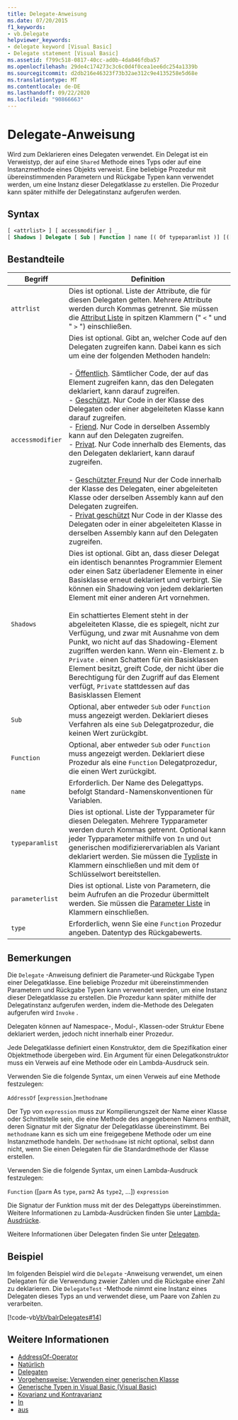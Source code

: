 ```yaml
---
title: Delegate-Anweisung
ms.date: 07/20/2015
f1_keywords:
- vb.Delegate
helpviewer_keywords:
- delegate keyword [Visual Basic]
- Delegate statement [Visual Basic]
ms.assetid: f799c518-0817-40cc-ad0b-4da846fdba57
ms.openlocfilehash: 29de4c174273c3c6c0d4f0cea1ee6dc254a1339b
ms.sourcegitcommit: d2db216e46323f73b32ae312c9e4135258e5d68e
ms.translationtype: MT
ms.contentlocale: de-DE
ms.lasthandoff: 09/22/2020
ms.locfileid: "90866663"
---
```

# <a name="delegate-statement"></a>Delegate-Anweisung

Wird zum Deklarieren eines Delegaten verwendet. Ein Delegat ist ein Verweistyp, der auf eine `Shared` Methode eines Typs oder auf eine Instanzmethode eines Objekts verweist. Eine beliebige Prozedur mit übereinstimmenden Parametern und Rückgabe Typen kann verwendet werden, um eine Instanz dieser Delegatklasse zu erstellen. Die Prozedur kann später mithilfe der Delegatinstanz aufgerufen werden.  
  
## <a name="syntax"></a>Syntax  
  
```vb  
[ <attrlist> ] [ accessmodifier ] _  
[ Shadows ] Delegate [ Sub | Function ] name [( Of typeparamlist )] [([ parameterlist ])] [ As type ]  
```  
  
## <a name="parts"></a>Bestandteile  
  
|Begriff|Definition|  
|---|---|  
|`attrlist`|Dies ist optional. Liste der Attribute, die für diesen Delegaten gelten. Mehrere Attribute werden durch Kommas getrennt. Sie müssen die [Attribut Liste](attribute-list.md) in spitzen Klammern (" `<` " und " `>` ") einschließen.|  
|`accessmodifier`|Dies ist optional. Gibt an, welcher Code auf den Delegaten zugreifen kann. Dabei kann es sich um eine der folgenden Methoden handeln:<br /><br /> - [Öffentlich](../modifiers/public.md). Sämtlicher Code, der auf das Element zugreifen kann, das den Delegaten deklariert, kann darauf zugreifen.<br />-   [Geschützt](../modifiers/protected.md). Nur Code in der Klasse des Delegaten oder einer abgeleiteten Klasse kann darauf zugreifen.<br />-   [Friend](../modifiers/friend.md). Nur Code in derselben Assembly kann auf den Delegaten zugreifen.<br />- [Privat](../modifiers/private.md). Nur Code innerhalb des Elements, das den Delegaten deklariert, kann darauf zugreifen.<br /><br /> - [Geschützter Freund](../modifiers/protected-friend.md) Nur der Code innerhalb der Klasse des Delegaten, einer abgeleiteten Klasse oder derselben Assembly kann auf den Delegaten zugreifen. <br />- [Privat geschützt](../modifiers/private-protected.md) Nur Code in der Klasse des Delegaten oder in einer abgeleiteten Klasse in derselben Assembly kann auf den Delegaten zugreifen. |  
|`Shadows`|Dies ist optional. Gibt an, dass dieser Delegat ein identisch benanntes Programmier Element oder einen Satz überladener Elemente in einer Basisklasse erneut deklariert und verbirgt. Sie können ein Shadowing von jedem deklarierten Element mit einer anderen Art vornehmen.<br /><br /> Ein schattiertes Element steht in der abgeleiteten Klasse, die es spiegelt, nicht zur Verfügung, und zwar mit Ausnahme von dem Punkt, wo nicht auf das Shadowing-Element zugriffen werden kann. Wenn ein-Element z. b `Private` . einen Schatten für ein Basisklassen Element besitzt, greift Code, der nicht über die Berechtigung für den Zugriff auf das Element verfügt, `Private` stattdessen auf das Basisklassen Element|  
|`Sub`|Optional, aber entweder `Sub` oder `Function` muss angezeigt werden. Deklariert dieses Verfahren als eine `Sub` Delegatprozedur, die keinen Wert zurückgibt.|  
|`Function`|Optional, aber entweder `Sub` oder `Function` muss angezeigt werden. Deklariert diese Prozedur als eine `Function` Delegatprozedur, die einen Wert zurückgibt.|  
|`name`|Erforderlich. Der Name des Delegattyps. befolgt Standard-Namenskonventionen für Variablen.|  
|`typeparamlist`|Dies ist optional. Liste der Typparameter für diesen Delegaten. Mehrere Typparameter werden durch Kommas getrennt. Optional kann jeder Typparameter mithilfe von `In` und `Out` generischen modifizierervariablen als Variant deklariert werden. Sie müssen die [Typliste](type-list.md) in Klammern einschließen und mit dem `Of` Schlüsselwort bereitstellen.|  
|`parameterlist`|Dies ist optional. Liste von Parametern, die beim Aufrufen an die Prozedur übermittelt werden. Sie müssen die [Parameter Liste](parameter-list.md) in Klammern einschließen.|  
|`type`|Erforderlich, wenn Sie eine `Function` Prozedur angeben. Datentyp des Rückgabewerts.|  
  
## <a name="remarks"></a>Bemerkungen  

 Die `Delegate` -Anweisung definiert die Parameter-und Rückgabe Typen einer Delegatklasse. Eine beliebige Prozedur mit übereinstimmenden Parametern und Rückgabe Typen kann verwendet werden, um eine Instanz dieser Delegatklasse zu erstellen. Die Prozedur kann später mithilfe der Delegatinstanz aufgerufen werden, indem die-Methode des Delegaten aufgerufen wird `Invoke` .  
  
 Delegaten können auf Namespace-, Modul-, Klassen-oder Struktur Ebene deklariert werden, jedoch nicht innerhalb einer Prozedur.  
  
 Jede Delegatklasse definiert einen Konstruktor, dem die Spezifikation einer Objektmethode übergeben wird. Ein Argument für einen Delegatkonstruktor muss ein Verweis auf eine Methode oder ein Lambda-Ausdruck sein.  
  
 Verwenden Sie die folgende Syntax, um einen Verweis auf eine Methode festzulegen:  
  
 `AddressOf` [`expression`.]`methodname`  
  
 Der Typ von `expression` muss zur Kompilierungszeit der Name einer Klasse oder Schnittstelle sein, die eine Methode des angegebenen Namens enthält, deren Signatur mit der Signatur der Delegatklasse übereinstimmt. Bei `methodname` kann es sich um eine freigegebene Methode oder um eine Instanzmethode handeln. Der `methodname` ist nicht optional, selbst dann nicht, wenn Sie einen Delegaten für die Standardmethode der Klasse erstellen.  
  
 Verwenden Sie die folgende Syntax, um einen Lambda-Ausdruck festzulegen:  
  
 `Function` ([`parm` As `type`, `parm2` As `type2`, ...]) `expression`  
  
 Die Signatur der Funktion muss mit der des Delegattyps übereinstimmen. Weitere Informationen zu Lambda-Ausdrücken finden Sie unter [Lambda-Ausdrücke](../../programming-guide/language-features/procedures/lambda-expressions.md).  
  
 Weitere Informationen über Delegaten finden Sie unter [Delegaten](../../programming-guide/language-features/delegates/index.md).  
  
## <a name="example"></a>Beispiel  

 Im folgenden Beispiel wird die `Delegate` -Anweisung verwendet, um einen Delegaten für die Verwendung zweier Zahlen und die Rückgabe einer Zahl zu deklarieren. Die `DelegateTest` -Methode nimmt eine Instanz eines Delegaten dieses Typs an und verwendet diese, um Paare von Zahlen zu verarbeiten.  
  
 [!code-vb[VbVbalrDelegates#14](~/samples/snippets/visualbasic/VS_Snippets_VBCSharp/VbVbalrDelegates/VB/Class1.vb#14)]  
  
## <a name="see-also"></a>Weitere Informationen

- [AddressOf-Operator](../operators/addressof-operator.md)
- [Natürlich](of-clause.md)
- [Delegaten](../../programming-guide/language-features/delegates/index.md)
- [Vorgehensweise: Verwenden einer generischen Klasse](../../programming-guide/language-features/data-types/how-to-use-a-generic-class.md)
- [Generische Typen in Visual Basic (Visual Basic)](../../programming-guide/language-features/data-types/generic-types.md)
- [Kovarianz und Kontravarianz](../../programming-guide/concepts/covariance-contravariance/index.md)
- [In](../modifiers/in-generic-modifier.md)
- [aus](../modifiers/out-generic-modifier.md)
